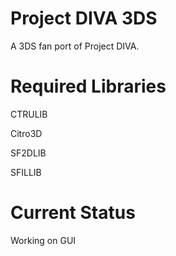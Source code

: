 # Project DIVA 3DS
A 3DS fan port of Project DIVA.

# Required Libraries

CTRULIB

Citro3D

SF2DLIB

SFILLIB

# Current Status
Working on GUI
